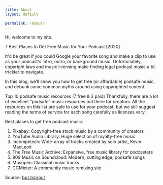 ```yaml
---
title: About
layout: default

permalink: /about/
---
```

<div class="content-left" markdown="1">
Hi, welcome to my site.
</div>
<div class="img-right" markdown="1">
</div>
<div class="clearfix"></div>


7 Best Places to Get Free Music for Your Podcast [2020]

It'd be great if you could Google your favorite song and make a clip to use as your podcast's intro, outro, or background music. Unfortunately, copyright laws and music licensing make finding legal podcast music a bit trickier to navigate.

In this blog, we'll show you how to get free (or affordable) podsafe music, and debunk some common myths around using copyrighted content.

Top 10 podsafe music resources (7 free & 3 paid)
Thankfully, there are a lot of excellent "podsafe" music resources out there for creators. All the resources on this list are safe to use for your podcast, but we still suggest reading the terms of service for each song carefully as licenses vary.

Best places to get free podcast music:

1. Pixabay: Copyright-free stock music by a community of creators
2. YouTube Audio Library: Huge selection of royalty-free music
3. Incompetech: Wide-array of tracks created by solo artist, Kevin MacLeod
4. The Free Music Archive: Expansive, free music library for podcasters
5. 909 Music on Soundcloud: Modern, cutting edge, podsafe songs
6. Musopen: Classical music tracks
7. CCMixter: A community music remixing site

Source: [buzzsprout](https://www.buzzsprout.com/blog/free-music-for-podcasts)
